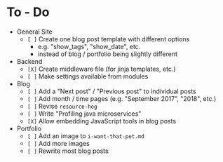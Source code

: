# To - Do
- General Site
	- `[ ]` Create one blog post template with different options
		- e.g. "show_tags", "show_date", etc.
		- instead of blog / portfolio being slightly different
- Backend
	- `[X]` Create middleware file (for jinja templates, etc.)
	- `[ ]` Make settings available from modules
- Blog
	- `[ ]` Add a "Next post" / "Previous post" to individual posts
	- `[ ]` Add month / time pages (e.g. "September 2017", "2018", etc.)
	- `[ ]` Revise `resource-hog`
	- `[ ]` Write "Profiling java microservices"
	- `[X]` Allow embedding JavaScript tools in blog posts
- Portfolio
	- `[ ]` Add an image to `i-want-that-pet.md`
	- `[ ]` Add more images
	- `[ ]` Rewrite most blog posts

